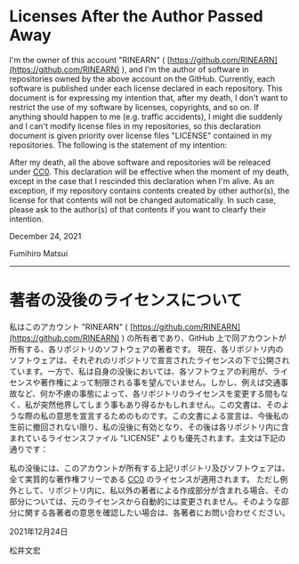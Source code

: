 
# Licenses After the Author Passed Away

I'm the owner of this account "RINEARN" ( [https://github.com/RINEARN](https://github.com/RINEARN) ), and I'm the author of software in repositories owned by the above account on the GitHub.
Currently, each software is published under each license declared in each repository.
This document is for expressing my intention that, after my death, I don't want to restrict the use of my software by licenses, copyrights, and so on.
If anything should happen to me (e.g. traffic accidents), I might die suddenly and I can't modify license files in my repositories, so this declaration document is given priority over license files "LICENSE" contained in my repositories. The following is the statement of my intention:

After my death, all the above software and repositories will be releaced under <a href="https://creativecommons.org/publicdomain/zero/1.0/">CC0</a>. 
This declaration will be effective when the moment of my death, except in the case that I rescinded this declaration when I'm alive.
As an exception, if my repository contains contents created by other author(s), the license for that contents will not be changed automatically.
In such case, please ask to the author(s) of that contents if you want to clearfy their intention.

December 24, 2021

Fumihiro Matsui


<hr />


# 著者の没後のライセンスについて

私はこのアカウント "RINEARN" ( [https://github.com/RINEARN](https://github.com/RINEARN) ) の所有者であり、GitHub 上で同アカウントが所有する、各リポジトリのソフトウェアの著者です。
現在、各リポジトリ内のソフトウェアは、それぞれのリポジトリで宣言されたライセンスの下で公開されています。一方で、私は自身の没後においては、各ソフトウェアの利用が、ライセンスや著作権によって制限される事を望んでいません。しかし、例えば交通事故など、何か不慮の事態によって、各リポジトリのライセンスを変更する間もなく、私が突然他界してしまう事もあり得るかもしれません。この文書は、そのような際の私の意思を宣言するためのものです。この文書による宣言は、今後私の生前に撤回されない限り、私の没後に有効となり、その後は各リポジトリ内に含まれているライセンスファイル "LICENSE" よりも優先されます。主文は下記の通りです：

私の没後には、このアカウントが所有する上記リポジトリ及びソフトウェアは、全て実質的な著作権フリーである <a href="https://creativecommons.org/publicdomain/zero/1.0/deed.ja">CC0</a> のライセンスが適用されます。
ただし例外として、リポジトリ内に、私以外の著者による作成部分が含まれる場合、その部分については、元のライセンスから自動的には変更されません。そのような部分に関する各著者の意思を確認したい場合は、各著者にお問い合わせください。

2021年12月24日

松井文宏

